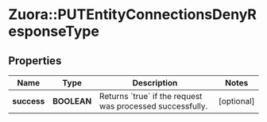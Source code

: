 # Zuora::PUTEntityConnectionsDenyResponseType

## Properties
Name | Type | Description | Notes
------------ | ------------- | ------------- | -------------
**success** | **BOOLEAN** | Returns &#x60;true&#x60; if the request was processed successfully.  | [optional] 


